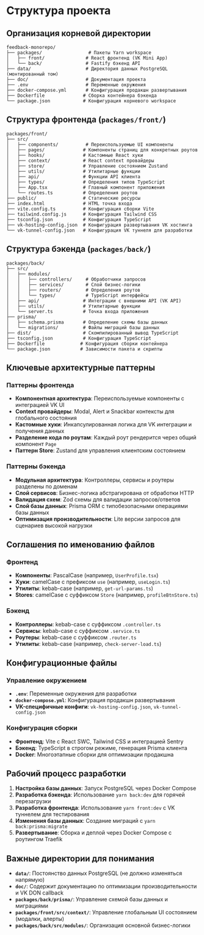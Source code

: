# Структура проекта

## Организация корневой директории

```
feedback-monorepo/
├── packages/                 # Пакеты Yarn workspace
│   ├── front/               # React фронтенд (VK Mini App)
│   └── back/                # Fastify бэкенд API
├── data/                    # Директория данных PostgreSQL (монтированный том)
├── doc/                     # Документация проекта
├── .env                     # Переменные окружения
├── docker-compose.yml       # Конфигурация продакшн развертывания
├── Dockerfile              # Сборка контейнера бэкенда
└── package.json            # Конфигурация корневого workspace
```

## Структура фронтенда (`packages/front/`)

```
packages/front/
├── src/
│   ├── components/          # Переиспользуемые UI компоненты
│   ├── pages/              # Компоненты страниц для конкретных роутов
│   ├── hooks/              # Кастомные React хуки
│   ├── context/            # React context провайдеры
│   ├── store/              # Управление состоянием Zustand
│   ├── utils/              # Утилитарные функции
│   ├── api/                # Функции API клиента
│   ├── types/              # Определения типов TypeScript
│   ├── App.tsx             # Главный компонент приложения
│   └── routes.ts           # Определения роутов
├── public/                 # Статические ресурсы
├── index.html              # HTML точка входа
├── vite.config.ts          # Конфигурация сборки Vite
├── tailwind.config.js      # Конфигурация Tailwind CSS
├── tsconfig.json           # Конфигурация TypeScript
├── vk-hosting-config.json  # Конфигурация развертывания VK хостинга
└── vk-tunnel-config.json   # Конфигурация VK туннеля для разработки
```

## Структура бэкенда (`packages/back/`)

```
packages/back/
├── src/
│   ├── modules/
│   │   ├── controllers/     # Обработчики запросов
│   │   ├── services/        # Слой бизнес-логики
│   │   ├── routers/         # Определения роутов
│   │   └── types/           # TypeScript интерфейсы
│   ├── api/                # Интеграции с внешними API (VK API)
│   ├── utils/              # Утилитарные функции
│   └── server.ts           # Точка входа приложения
├── prisma/
│   ├── schema.prisma       # Определение схемы базы данных
│   └── migrations/         # Файлы миграций базы данных
├── dist/                   # Скомпилированный вывод TypeScript
├── tsconfig.json           # Конфигурация TypeScript
├── Dockerfile             # Конфигурация сборки контейнера
└── package.json           # Зависимости пакета и скрипты
```

## Ключевые архитектурные паттерны

### Паттерны фронтенда
- **Компонентная архитектура**: Переиспользуемые компоненты с интеграцией VK UI
- **Context провайдеры**: Modal, Alert и Snackbar контексты для глобального состояния
- **Кастомные хуки**: Инкапсулированная логика для VK интеграции и получения данных
- **Разделение кода по роутам**: Каждый роут рендерится через общий компонент `Page`
- **Паттерн Store**: Zustand для управления клиентским состоянием

### Паттерны бэкенда
- **Модульная архитектура**: Контроллеры, сервисы и роутеры разделены по доменам
- **Слой сервисов**: Бизнес-логика абстрагирована от обработки HTTP
- **Валидация схем**: Zod схемы для валидации запросов/ответов
- **Слой базы данных**: Prisma ORM с типобезопасными операциями базы данных
- **Оптимизация производительности**: Lite версии запросов для сценариев высокой нагрузки

## Соглашения по именованию файлов

### Фронтенд
- **Компоненты**: PascalCase (например, `UserProfile.tsx`)
- **Хуки**: camelCase с префиксом `use` (например, `useLogin.ts`)
- **Утилиты**: kebab-case (например, `get-url-params.ts`)
- **Stores**: camelCase с суффиксом `Store` (например, `profileBtnStore.ts`)

### Бэкенд
- **Контроллеры**: kebab-case с суффиксом `.controller.ts`
- **Сервисы**: kebab-case с суффиксом `.service.ts`
- **Роутеры**: kebab-case с суффиксом `.router.ts`
- **Утилиты**: kebab-case (например, `check-server-load.ts`)

## Конфигурационные файлы

### Управление окружением
- **`.env`**: Переменные окружения для разработки
- **`docker-compose.yml`**: Конфигурация продакшн развертывания
- **VK-специфичные конфиги**: `vk-hosting-config.json`, `vk-tunnel-config.json`

### Конфигурация сборки
- **Фронтенд**: Vite с React SWC, Tailwind CSS и интеграцией Sentry
- **Бэкенд**: TypeScript в строгом режиме, генерация Prisma клиента
- **Docker**: Многоэтапные сборки для оптимизации продакшна

## Рабочий процесс разработки

1. **Настройка базы данных**: Запуск PostgreSQL через Docker Compose
2. **Разработка бэкенда**: Использование `yarn back:dev` для горячей перезагрузки
3. **Разработка фронтенда**: Использование `yarn front:dev` с VK туннелем для тестирования
4. **Изменения базы данных**: Создание миграций с `yarn back:prisma:migrate`
5. **Развертывание**: Сборка и деплой через Docker Compose с роутингом Traefik

## Важные директории для понимания

- **`data/`**: Постоянство данных PostgreSQL (не должно изменяться напрямую)
- **`doc/`**: Содержит документацию по оптимизации производительности и VK DON callback
- **`packages/back/prisma/`**: Управление схемой базы данных и миграциями
- **`packages/front/src/context/`**: Управление глобальным UI состоянием (модалки, алерты)
- **`packages/back/src/modules/`**: Организация основной бизнес-логики